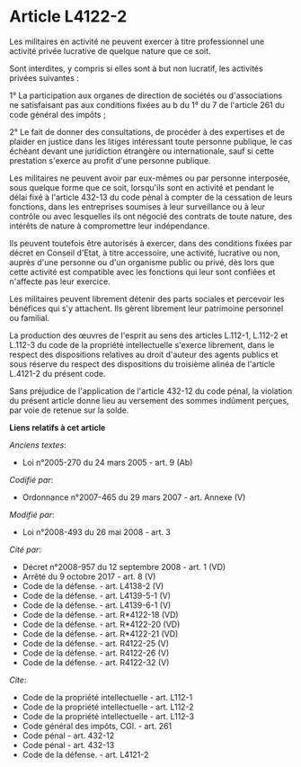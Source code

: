 # Article L4122-2

Les militaires en activité ne peuvent exercer à titre professionnel une activité privée lucrative de quelque nature que ce
soit. 

Sont interdites, y compris si elles sont à but non lucratif, les activités privées suivantes : 

1° La participation aux organes de direction de sociétés ou d'associations ne satisfaisant pas aux conditions fixées au b du
1° du 7 de l'article 261 du code général des impôts ; 

2° Le fait de donner des consultations, de procéder à des expertises et de plaider en justice dans les litiges intéressant
toute personne publique, le cas échéant devant une juridiction étrangère ou internationale, sauf si cette prestation s'exerce
au profit d'une personne publique. 

Les militaires ne peuvent avoir par eux-mêmes ou par personne interposée, sous quelque forme que ce soit, lorsqu'ils sont en
activité et pendant le délai fixé à l'article 432-13 du code pénal à compter de la cessation de leurs fonctions, dans les
entreprises soumises à leur surveillance ou à leur contrôle ou avec lesquelles ils ont négocié des contrats de toute nature,
des intérêts de nature à compromettre leur indépendance. 

Ils peuvent toutefois être autorisés à exercer, dans des conditions fixées par décret en Conseil d'Etat, à titre accessoire,
une activité, lucrative ou non, auprès d'une personne ou d'un organisme public ou privé, dès lors que cette activité est
compatible avec les fonctions qui leur sont confiées et n'affecte pas leur exercice. 

Les militaires peuvent librement détenir des parts sociales et percevoir les bénéfices qui s'y attachent. Ils gèrent
librement leur patrimoine personnel ou familial. 

La production des œuvres de l'esprit au sens des articles L.112-1, L.112-2 et L.112-3 du code de la propriété intellectuelle
s'exerce librement, dans le respect des dispositions relatives au droit d'auteur des agents publics et sous réserve du
respect des dispositions du troisième alinéa de l'article L.4121-2 du présent code. 

Sans préjudice de l'application de l'article 432-12 du code pénal, la violation du présent article donne lieu au versement
des sommes indûment perçues, par voie de retenue sur la solde.

**Liens relatifs à cet article**

_Anciens textes_:

  - Loi n°2005-270 du 24 mars 2005 - art. 9 (Ab)

_Codifié par_:

  - Ordonnance n°2007-465 du 29 mars 2007 - art. Annexe (V)

_Modifié par_:

  - Loi n°2008-493 du 26 mai 2008 - art. 3

_Cité par_:

  - Décret n°2008-957 du 12 septembre 2008 - art. 1 (VD)
  - Arrêté du 9 octobre 2017 - art. 8 (V)
  - Code de la défense. - art. L4138-2 (V)
  - Code de la défense. - art. L4139-5-1 (V)
  - Code de la défense. - art. L4139-6-1 (V)
  - Code de la défense. - art. R*4122-18 (VD)
  - Code de la défense. - art. R*4122-20 (VD)
  - Code de la défense. - art. R*4122-21 (VD)
  - Code de la défense. - art. R4122-25 (V)
  - Code de la défense. - art. R4122-26 (V)
  - Code de la défense. - art. R4122-32 (V)

_Cite_:

  - Code de la propriété intellectuelle - art. L112-1
  - Code de la propriété intellectuelle - art. L112-2
  - Code de la propriété intellectuelle - art. L112-3
  - Code général des impôts, CGI. - art. 261
  - Code pénal - art. 432-12
  - Code pénal - art. 432-13
  - Code de la défense. - art. L4121-2

